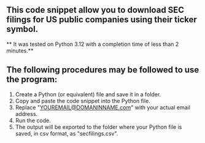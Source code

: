 ## This code snippet allow you to download SEC filings for US public companies using their ticker symbol.

** It was tested on Python 3.12 with a completion time of less than 2 minutes.**

## The following procedures may be followed to use the program:

1. Create a Python (or equivalent) file and save it in a folder.
2. Copy and paste the code snippet into the Python file.
3. Replace "YOUREMAIL@DOMANINNAME.com" with your actual email address.
4. Run the code. 
5. The output will be exported to the folder where your Python file is saved, in csv format, as "secfilings.csv".